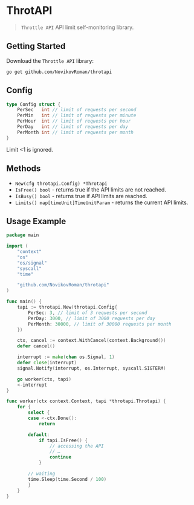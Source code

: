 # ThrotAPI

> `Throttle API` API limit self-monitoring library.

## Getting Started

Download the `Throttle API` library:

```shell
go get github.com/NovikovRoman/throtapi
```

## Config

```go
type Config struct {
    PerSec   int // limit of requests per second
    PerMin   int // limit of requests per minute
    PerHour  int // limit of requests per hour
    PerDay   int // limit of requests per day
    PerMonth int // limit of requests per month
}
```

Limit <1 is ignored.

## Methods

- `New(cfg throtapi.Config) *Throtapi`
- `IsFree() bool` - returns true if the API limits are not reached.
- `IsBusy() bool` - returns true if API limits are reached.
- `Limits() map[timeUnit]TimeUnitParam` - returns the current API limits.

## Usage Example

```go
package main

import (
    "context"
    "os"
    "os/signal"
    "syscall"
    "time"

    "github.com/NovikovRoman/throtapi"
)

func main() {
    tapi := throtapi.New(throtapi.Config{
        PerSec: 3, // limit of 3 requests per second
        PerDay: 3000, // limit of 3000 requests per day
        PerMonth: 30000, // limit of 30000 requests per month
    })

    ctx, cancel := context.WithCancel(context.Background())
    defer cancel()

    interrupt := make(chan os.Signal, 1)
    defer close(interrupt)
    signal.Notify(interrupt, os.Interrupt, syscall.SIGTERM)

    go worker(ctx, tapi)
    <-interrupt
}

func worker(ctx context.Context, tapi *throtapi.Throtapi) {
    for {
        select {
        case <-ctx.Done():
            return

        default:
            if tapi.IsFree() {
                // accessing the API
                // …
                continue
            }

        // waiting
        time.Sleep(time.Second / 100)
        }
    }
}
```
